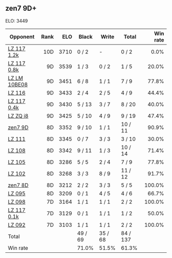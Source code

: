 ## zen7 9D+ ##

ELO: 3449

Opponent | Rank | ELO | Black | Write | Total | Win rate
---------|-----:|----:|-------|-------|-------|-------:
[LZ 117 1.2k](LZ%20117%201.2k.md) | 10D | 3710 | 0 / 2 | - | 0 / 2 | 0.0%
[LZ 117 0.8k](LZ%20117%200.8k.md) | 9D | 3539 | 1 / 3 | 0 / 2 | 1 / 5 | 20.0%
[LZ LM 10BE08](LZ%20LM%2010BE08.md) | 9D | 3451 | 6 / 8 | 1 / 1 | 7 / 9 | 77.8%
[LZ 116](LZ%20116.md) | 9D | 3433 | 2 / 4 | 2 / 5 | 4 / 9 | 44.4%
[LZ 117 0.4k](LZ%20117%200.4k.md) | 9D | 3430 | 5 / 13 | 3 / 7 | 8 / 20 | 40.0%
[LZ ZQ i8](LZ%20ZQ%20i8.md) | 9D | 3425 | 5 / 10 | 4 / 9 | 9 / 19 | 47.4%
[zen7 9D](zen7%209D.md) | 8D | 3352 | 9 / 10 | 1 / 1 | 10 / 11 | 90.9%
[LZ 111](LZ%20111.md) | 8D | 3345 | 0 / 7 | 3 / 3 | 3 / 10 | 30.0%
[LZ 108](LZ%20108.md) | 8D | 3342 | 9 / 11 | 1 / 3 | 10 / 14 | 71.4%
[LZ 105](LZ%20105.md) | 8D | 3286 | 5 / 5 | 2 / 4 | 7 / 9 | 77.8%
[LZ 102](LZ%20102.md) | 8D | 3268 | 3 / 3 | 8 / 9 | 11 / 12 | 91.7%
[zen7 8D](zen7%208D.md) | 8D | 3212 | 2 / 2 | 3 / 3 | 5 / 5 | 100.0%
[LZ 095](LZ%20095.md) | 8D | 3209 | 0 / 1 | 4 / 5 | 4 / 6 | 66.7%
[LZ 098](LZ%20098.md) | 7D | 3164 | 1 / 1 | 1 / 1 | 2 / 2 | 100.0%
[LZ 117 0.1k](LZ%20117%200.1k.md) | 7D | 3129 | 0 / 1 | 1 / 1 | 1 / 2 | 50.0%
[LZ 092](LZ%20092.md) | 7D | 3103 | 1 / 1 | 1 / 1 | 2 / 2 | 100.0%
Total | | | 49 / 69 | 35 / 68 | 84 / 137 | 
Win rate| | | 71.0% | 51.5% | 61.3% | 
